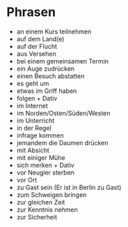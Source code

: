 # Phrasen

* an einem Kurs teilnehmen
* auf dem Land(e)
* auf der Flucht
* aus Versehen
* bei einem gemeinsamen Termin
* ein Auge zudrücken
* einen Besuch abstatten
* es geht um
* etwas im Griff haben
* folgen + Dativ
* im Internet
* im Norden/Osten/Süden/Westen
* im Unterricht
* in der Regel
* infrage kommen
* jemandem die Daumen drücken
* mit Absicht
* mit einiger Mühe
* sich merken + Dativ
* vor Neugier sterben
* vor Ort
* zu Gast sein (Er ist in Berlin zu Gast)
* zum Schweigen bringen
* zur gleichen Zeit
* zur Kenntnis nehmen
* zur Sicherheit
